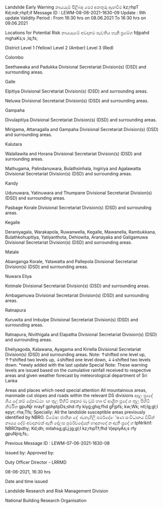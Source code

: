 Landslide Early Warning නායයෑම් පිළිබඳ පෙර අනතුරු ඇඟවීම kz;rhpT Kd;ndr;rhpf;if Message ID : LEWM-08-06-2021-1630-09 Update : 9th update Validity Period : From 16:30 hrs on 08.06.2021 To 16:30 hrs on 09.06.2021

Locations for Potential Risk නායයෑමේ අවදානම පැවතිය හැකි ප්‍රමේශ fdjpahd mghaKs;s ,lq;fs;

District Level 1 (Yellow) Level 2 (Amber) Level 3 (Red)

Colombo

Seethawaka and Padukka Divisional Secretariat Division(s) (DSD) and surrounding areas.

Galle

Elpitiya Divisional Secretariat Division(s) (DSD) and surrounding areas.

Neluwa Divisional Secretariat Division(s) (DSD) and surrounding areas.

Gampaha

Divulapitiya Divisional Secretariat Division(s) (DSD) and surrounding areas.

Mirigama, Attanagalla and Gampaha Divisional Secretariat Division(s) (DSD) and surrounding areas.

Kalutara

Walallawita and Horana Divisional Secretariat Division(s) (DSD) and surrounding areas.

Mathugama, Palindanuwara, Bulathsinhala, Ingiriya and Agalawatta Divisional Secretariat Division(s) (DSD) and surrounding areas.

Kandy

Udunuwara, Yatinuwara and Thumpane Divisional Secretariat Division(s) (DSD) and surrounding areas.

Pasbage Korale Divisional Secretariat Division(s) (DSD) and surrounding areas.

Kegalle

Deraniyagala, Warakapola, Ruwanwella, Kegalle, Mawanella, Rambukkana, Bulathkohupitiya, Yatiyanthota, Dehiowita, Aranayaka and Galigamuwa Divisional Secretariat Division(s) (DSD) and surrounding areas.

Matale

Abanganga Korale, Yatawatta and Pallepola Divisional Secretariat Division(s) (DSD) and surrounding areas.

Nuwara Eliya

Kotmale Divisional Secretariat Division(s) (DSD) and surrounding areas.

Ambagamuwa Divisional Secretariat Division(s) (DSD) and surrounding areas.

Ratnapura

Kuruwita and Imbulpe Divisional Secretariat Division(s) (DSD) and surrounding areas.

Ratnapura, Nivithigala and Elapatha Divisional Secretariat Division(s) (DSD) and surrounding areas.

Eheliyagoda, Kalawana, Ayagama and Kiriella Divisional Secretariat Division(s) (DSD) and surrounding areas. Note: ↑shifted one level up, ↑↑shifted two levels up, ↓shifted one level down, ↓↓shifted two levels down. *newly added with the last update Special Note: These warning levels are issued based on the cumulative rainfall received to respective areas and given weather forecast by meteorological department of Sri Lanka

Areas and places which need special attention All mountainous areas, manmade cut slopes and roads within the relevant DS divisions අදාල ප්‍රාදේ ශීය දේ කම් දේකාට්ඨා ාශ තුල පිහිටි කඳුකර බෑ වුම් හාා ඒ ආශ්‍රිත ප්‍රදේ ශ තුල පිහිටි නිර්මිත gpuNjr nrayf gphptpDs;shd rfy kiyg;ghq;fhd gFjpfs; kw;Wk; ntl;lg;gl;l epyr; rha;Tfs; Specially: All the landslide susceptible areas previously identified by NBRO. විමේෂ: ජාතික දේ ාඩනැගිලි පර්මදේේෂණ සංවිධානය විසින් නායය දේම් අවදානමක් ඇති දේලස පුර්මවදේයන් හාදුනාදේ න ඇති ප්‍රදේ ශ tpNrlkhf: NBROtpdhy; Kd;dh; milahsg;gLj;jg;gl;l kz;rhpTf;fhd VjepiyAs;s rfy gpuNjrq;fs;.

Previous Message ID : LEWM-07-06-2021-1630-08

Issued by: Approved by:

Duty Officer Director - LRRMD

08-06-2021, 16:30 hrs

Date and time issued

Landslide Research and Risk Management Division

National Building Research Organisation